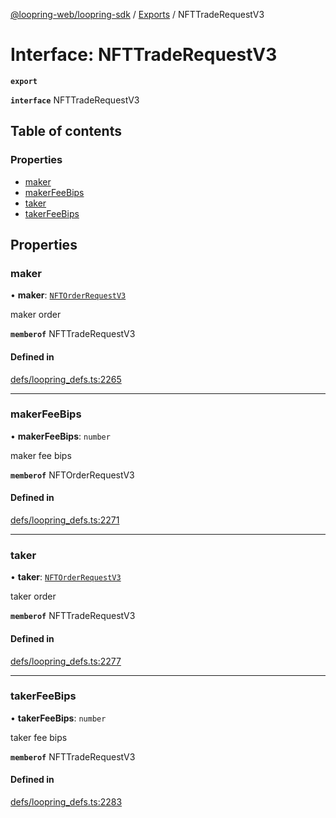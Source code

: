 [@loopring-web/loopring-sdk](../README.md) / [Exports](../modules.md) / NFTTradeRequestV3

# Interface: NFTTradeRequestV3

**`export`**

**`interface`** NFTTradeRequestV3

## Table of contents

### Properties

- [maker](NFTTradeRequestV3.md#maker)
- [makerFeeBips](NFTTradeRequestV3.md#makerfeebips)
- [taker](NFTTradeRequestV3.md#taker)
- [takerFeeBips](NFTTradeRequestV3.md#takerfeebips)

## Properties

### maker

• **maker**: [`NFTOrderRequestV3`](../modules.md#nftorderrequestv3)

maker order

**`memberof`** NFTTradeRequestV3

#### Defined in

[defs/loopring_defs.ts:2265](https://github.com/Loopring/loopring_sdk/blob/427d9da/src/defs/loopring_defs.ts#L2265)

___

### makerFeeBips

• **makerFeeBips**: `number`

maker fee bips

**`memberof`** NFTOrderRequestV3

#### Defined in

[defs/loopring_defs.ts:2271](https://github.com/Loopring/loopring_sdk/blob/427d9da/src/defs/loopring_defs.ts#L2271)

___

### taker

• **taker**: [`NFTOrderRequestV3`](../modules.md#nftorderrequestv3)

taker order

**`memberof`** NFTTradeRequestV3

#### Defined in

[defs/loopring_defs.ts:2277](https://github.com/Loopring/loopring_sdk/blob/427d9da/src/defs/loopring_defs.ts#L2277)

___

### takerFeeBips

• **takerFeeBips**: `number`

taker fee bips

**`memberof`** NFTTradeRequestV3

#### Defined in

[defs/loopring_defs.ts:2283](https://github.com/Loopring/loopring_sdk/blob/427d9da/src/defs/loopring_defs.ts#L2283)

